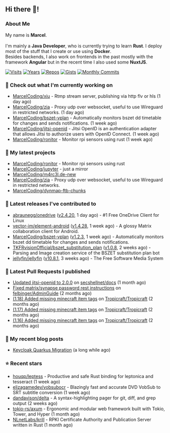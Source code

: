 ## Hi there 👋!




### About Me

My name is **Marcel**.
<br><br>
I'm mainly a **Java Developer**, who is currently trying to learn **Rust**. I deploy most of the stuff that I create or use using **Docker**.
<br>
Besides backends, I also work on frontends in the past mostly with the framework **Angular** but in the recent time I also used some **NuxtJS**. 

[![Visits](https://badges.pufler.dev/visits/MarcelCoding/MarcelCoding?style=flat-square&color=black&logo=github)](https://github.com/MarcelCoding)
[![Years](https://badges.pufler.dev/years/MarcelCoding?style=flat-square&color=black&logo=github)](https://github.com/MarcelCoding)
[![Repos](https://badges.pufler.dev/repos/MarcelCoding?style=flat-square&color=black&logo=github)](https://github.com/MarcelCoding?tab=repositories)
[![Gists](https://badges.pufler.dev/gists/MarcelCoding?style=flat-square&color=black&logo=github)](https://gist.github.com/MarcelCoding)
[![Monthly Commits](https://badges.pufler.dev/commits/monthly/MarcelCoding?style=flat-square&color=black&logo=github)](https://github.com/MarcelCoding)

### 👷 Check out what I'm currently working on

- [MarcelCoding/xiu](https://github.com/MarcelCoding/xiu) - Rtmp stream server, publishing via http flv or hls (1 day ago)
- [MarcelCoding/zia](https://github.com/MarcelCoding/zia) - Proxy udp over websocket, useful to use Wireguard in restricted networks. (1 day ago)
- [MarcelCoding/bszet-vplan](https://github.com/MarcelCoding/bszet-vplan) - Automatically monitors bszet dd timetable for changes and sends notifications. (1 week ago)
- [MarcelCoding/jitsi-openid](https://github.com/MarcelCoding/jitsi-openid) - Jitsi OpenID is an authentication adapter that allows Jitsi to authorize users with OpenID Connect. (1 week ago)
- [MarcelCoding/ronitor](https://github.com/MarcelCoding/ronitor) - Monitor rpi sensors using rust (1 week ago)

### 🌱 My latest projects

- [MarcelCoding/ronitor](https://github.com/MarcelCoding/ronitor) - Monitor rpi sensors using rust
- [MarcelCoding/jupyter](https://github.com/MarcelCoding/jupyter) - just a mirror
- [MarcelCoding/m4rc3l.de-new](https://github.com/MarcelCoding/m4rc3l.de-new)
- [MarcelCoding/zia](https://github.com/MarcelCoding/zia) - Proxy udp over websocket, useful to use Wireguard in restricted networks.
- [MarcelCoding/dynmap-ftb-chunks](https://github.com/MarcelCoding/dynmap-ftb-chunks)

### 🔭 Latest releases I've contributed to

- [abraunegg/onedrive](https://github.com/abraunegg/onedrive) ([v2.4.20](https://github.com/abraunegg/onedrive/releases/tag/v2.4.20), 1 day ago) - #1 Free OneDrive Client for Linux
- [vector-im/element-android](https://github.com/vector-im/element-android) ([v1.4.28](https://github.com/vector-im/element-android/releases/tag/v1.4.28), 1 week ago) - A glossy Matrix collaboration client for Android.
- [MarcelCoding/bszet-vplan](https://github.com/MarcelCoding/bszet-vplan) ([v1.2.3](https://github.com/MarcelCoding/bszet-vplan/releases/tag/v1.2.3), 1 week ago) - Automatically monitors bszet dd timetable for changes and sends notifications.
- [TKFRvisionOfficial/bszet_substitution_plan](https://github.com/TKFRvisionOfficial/bszet_substitution_plan) ([v1.0.8](https://github.com/TKFRvisionOfficial/bszet_substitution_plan/releases/tag/v1.0.8), 2 weeks ago) - Parsing and Image creation service of the BSZET substitution plan bot
- [jellyfin/jellyfin](https://github.com/jellyfin/jellyfin) ([v10.8.1](https://github.com/jellyfin/jellyfin/releases/tag/v10.8.1), 3 weeks ago) - The Free Software Media System

### 🔨 Latest Pull Requests I published

- [Updated jitsi-openid to 2.0.0](https://github.com/secshellnet/docs/pull/11) on [secshellnet/docs](https://github.com/secshellnet/docs) (1 month ago)
- [Fixed matrix/synapse password rest instructions](https://github.com/felbinger/AdminGuide/pull/69) on [felbinger/AdminGuide](https://github.com/felbinger/AdminGuide) (2 months ago)
- [(1.18) Added missing minecraft item tags](https://github.com/Tropicraft/Tropicraft/pull/438) on [Tropicraft/Tropicraft](https://github.com/Tropicraft/Tropicraft) (2 months ago)
- [(1.17) Added missing minecraft item tags](https://github.com/Tropicraft/Tropicraft/pull/437) on [Tropicraft/Tropicraft](https://github.com/Tropicraft/Tropicraft) (2 months ago)
- [(1.16) Added missing minecraft item tags](https://github.com/Tropicraft/Tropicraft/pull/436) on [Tropicraft/Tropicraft](https://github.com/Tropicraft/Tropicraft) (2 months ago)

### 📜 My recent blog posts

- [Keycloak Quarkus Migration](https://m4rc3l.de/blog/keycloak-quarkus-migration) (a long while ago)

### ⭐ Recent stars

- [houqp/leptess](https://github.com/houqp/leptess) - Productive and safe Rust binding for leptonica and tesseract (1 week ago)
- [elizagamedev/vobsubocr](https://github.com/elizagamedev/vobsubocr) - Blazingly fast and accurate DVD VobSub to SRT subtitle conversion (1 week ago)
- [dandavison/delta](https://github.com/dandavison/delta) - A syntax-highlighting pager for git, diff, and grep output (2 weeks ago)
- [tokio-rs/axum](https://github.com/tokio-rs/axum) - Ergonomic and modular web framework built with Tokio, Tower, and Hyper (1 month ago)
- [NLnetLabs/krill](https://github.com/NLnetLabs/krill) - RPKI Certificate Authority and Publication Server written in Rust (1 month ago)
